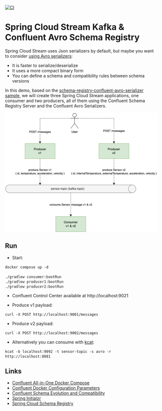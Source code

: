 [![CI](https://github.com/rogervinas/spring-cloud-stream-kafka-avro-schema-registry/actions/workflows/gradle.yml/badge.svg)](https://github.com/rogervinas/spring-cloud-stream-kafka-avro-schema-registry/actions/workflows/gradle.yml)

# Spring Cloud Stream Kafka & Confluent Avro Schema Registry

Spring Cloud Stream uses Json serializers by default, but maybe you want to consider [using Avro serializers](https://www.confluent.io/blog/avro-kafka-data):
- It is faster to serialize/deserialize
- It uses a more compact binary form
- You can define a schema and compatibility rules between schema versions

In this demo, based on the [schema-registry-confluent-avro-serializer sample](https://github.com/spring-cloud/spring-cloud-stream-samples/tree/main/schema-registry-samples/schema-registry-confluent-avro-serializer), we will create three Spring Cloud Stream applications, one consumer and two producers, all of them using the Confluent Schema Registry Server and the Confluent Avro Serializers.

![Diagram](doc/diagram.png)

## Run

* Start:
```shell
docker compose up -d

./gradlew consumer:bootRun
./gradlew producer1:bootRun
./gradlew producer2:bootRun
```

* Confluent Control Center available at http://localhost:9021

* Produce v1 payload:
```shell
curl -X POST http://localhost:9001/messages
```

* Produce v2 payload:
```shell
curl -X POST http://localhost:9002/messages
```

* Alternatively you can consume with [kcat](https://docs.confluent.io/platform/current/app-development/kafkacat-usage.html):
```shell
kcat -b localhost:9092 -t sensor-topic -s avro -r http://localhost:8081
```

## Links

* [Confluent All-in-One Docker Compose](https://github.com/confluentinc/cp-all-in-one/blob/7.2.1-post/cp-all-in-one/docker-compose.yml)
* [Confluent Docker Configuration Parameters](https://docs.confluent.io/platform/current/installation/docker/config-reference.html)
* [Confluent Schema Evolution and Compatibility](https://docs.confluent.io/platform/current/schema-registry/avro.html#schema-evolution-and-compatibility)
* [Spring Initialzr](https://start.spring.io/#!type=gradle-project&language=kotlin&platformVersion=2.7.2&packaging=jar&jvmVersion=11&groupId=com.rogervinas.springcloudstream.kafka&artifactId=consumer&name=consumer&description=Spring%20Cloud%20Stream%20Kafka%20Consumer&packageName=com.rogervinas.springcloudstream.kafka.consumer&dependencies=cloud-stream)
* [Spring Cloud Schema Registry](https://docs.spring.io/spring-cloud-schema-registry/docs/current/reference/html/spring-cloud-schema-registry.html)
